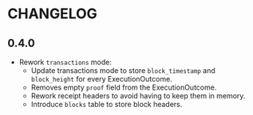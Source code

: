 # CHANGELOG

## 0.4.0

- Rework `transactions` mode:
  - Update transactions mode to store `block_timestamp` and `block_height` for every ExecutionOutcome.
  - Removes empty `proof` field from the ExecutionOutcome.
  - Rework receipt headers to avoid having to keep them in memory.
  - Introduce `blocks` table to store block headers.
